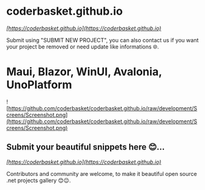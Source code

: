 # coderbasket.github.io
*[https://coderbasket.github.io](https://coderbasket.github.io)*



Submit  using "SUBMIT NEW PROJECT", you can also contact us if you want your project be removed or need update like informations 🌐.

# Maui, Blazor, WinUI, Avalonia, UnoPlatform
![https://github.com/coderbasket/coderbasket.github.io/raw/development/Screens/Screenshot.png](https://github.com/coderbasket/coderbasket.github.io/raw/development/Screens/Screenshot.png)

 ## Submit your beautiful snippets here 😊...
*[https://coderbasket.github.io](https://coderbasket.github.io)*

Contributors and community are welcome, to make it beautiful open source .net projects gallery 😊😉.

